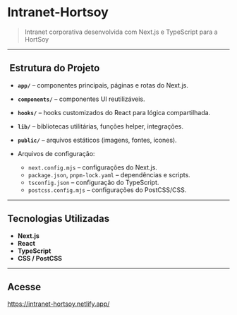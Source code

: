 # Intranet-Hortsoy

> Intranet corporativa desenvolvida com Next.js e TypeScript para a HortSoy
---

## ​ Estrutura do Projeto

- **`app/`** – componentes principais, páginas e rotas do Next.js.
- **`components/`** – componentes UI reutilizáveis.
- **`hooks/`** – hooks customizados do React para lógica compartilhada.
- **`lib/`** – bibliotecas utilitárias, funções helper, integrações.
- **`public/`** – arquivos estáticos (imagens, fontes, ícones).   

- Arquivos de configuração:
  - `next.config.mjs` – configurações do Next.js.
  - `package.json`, `pnpm-lock.yaml` – dependências e scripts.
  - `tsconfig.json` – configuração do TypeScript.
  - `postcss.config.mjs` – configurações do PostCSS/CSS.

---

##  Tecnologias Utilizadas

- **Next.js**
- **React**
- **TypeScript**
- **CSS / PostCSS**

---

## Acesse
https://intranet-hortsoy.netlify.app/
